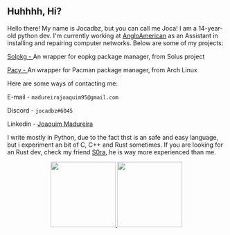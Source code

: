 ## Huhhhh, Hi?

Hello there! My name is Jocadbz, but you can call me Joca! I am a 14-year-old python dev. I'm currently working at <a target="_self" href="https://www.angloamerican.com/" target="_blank">AngloAmerican</a> as an Assistant in installing and repairing computer networks.
Below are some of my projects:


<a target="_self" href="https://github.com/Jocadbz/solpkg" target="_blank">Solpkg - </a>An wrapper for eopkg package manager, from Solus project<br>

<a target="_self" href="https://github.com/Jocadbz/pacy" target="_blank">Pacy - </a>An wrapper for Pacman package manager, from Arch Linux<br>

Here are some ways of contacting me:

E-mail - `madureirajoaquim95@gmail.com`

Discord - `jocadbz#6045`

Linkedin -  <a target="_self" href="https://www.linkedin.com/in/joaquim-madureira-24700a231/" target="_blank">Joaquim Madureira</a>

I write mostly in Python, due to the fact thst is an safe and easy language, but i experiment an bit of C, C++ and Rust sometimes.
If you are looking for an Rust dev, check my friend <a target="_self" href="https://github.com/S0raWasTaken/" target="_blank">S0ra</a>, he is way more experienced than me.

<div align="center">
  <a href="https://github.com/KitsuneSemCalda">
  <img height="150vem" src="https://github-readme-stats.vercel.app/api?username=Jocadbz&show_icons=true&theme=nord&include_all_commits=true&count_private=true"/>
  <img height="150hem" src="https://github-readme-stats.vercel.app/api/top-langs/?username=Jocadbz&layout=compact&langs_count=100&theme=nord"/>
</div>
